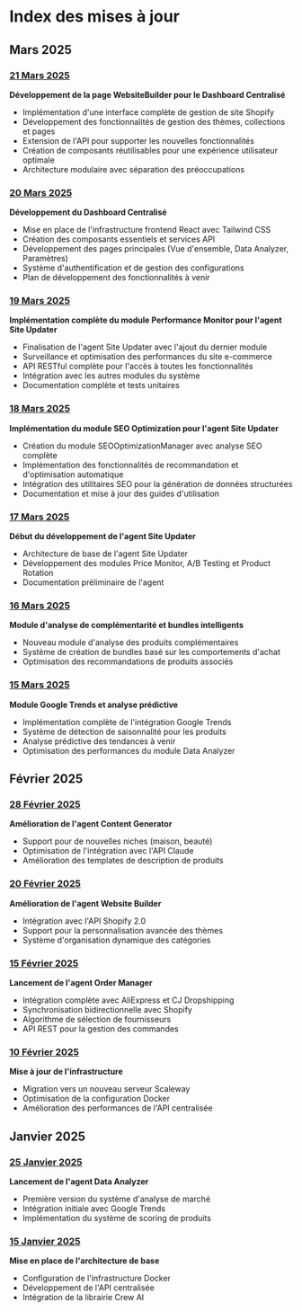 # Index des mises à jour

## Mars 2025

### [21 Mars 2025](2025-03-21.md)
**Développement de la page WebsiteBuilder pour le Dashboard Centralisé**
- Implémentation d'une interface complète de gestion de site Shopify
- Développement des fonctionnalités de gestion des thèmes, collections et pages
- Extension de l'API pour supporter les nouvelles fonctionnalités
- Création de composants réutilisables pour une expérience utilisateur optimale
- Architecture modulaire avec séparation des préoccupations

### [20 Mars 2025](2025-03-20.md)
**Développement du Dashboard Centralisé**
- Mise en place de l'infrastructure frontend React avec Tailwind CSS
- Création des composants essentiels et services API
- Développement des pages principales (Vue d'ensemble, Data Analyzer, Paramètres)
- Système d'authentification et de gestion des configurations
- Plan de développement des fonctionnalités à venir

### [19 Mars 2025](2025-03-19.md)
**Implémentation complète du module Performance Monitor pour l'agent Site Updater**
- Finalisation de l'agent Site Updater avec l'ajout du dernier module
- Surveillance et optimisation des performances du site e-commerce
- API RESTful complète pour l'accès à toutes les fonctionnalités
- Intégration avec les autres modules du système
- Documentation complète et tests unitaires

### [18 Mars 2025](2025-03-18.md)
**Implémentation du module SEO Optimization pour l'agent Site Updater**
- Création du module SEOOptimizationManager avec analyse SEO complète
- Implémentation des fonctionnalités de recommandation et d'optimisation automatique
- Intégration des utilitaires SEO pour la génération de données structurées
- Documentation et mise à jour des guides d'utilisation

### [17 Mars 2025](2025-03-17.md) 
**Début du développement de l'agent Site Updater**
- Architecture de base de l'agent Site Updater
- Développement des modules Price Monitor, A/B Testing et Product Rotation
- Documentation préliminaire de l'agent

### [16 Mars 2025](2025-03-16.md)
**Module d'analyse de complémentarité et bundles intelligents**
- Nouveau module d'analyse des produits complémentaires
- Système de création de bundles basé sur les comportements d'achat
- Optimisation des recommandations de produits associés

### [15 Mars 2025](2025-03-15.md)
**Module Google Trends et analyse prédictive**
- Implémentation complète de l'intégration Google Trends
- Système de détection de saisonnalité pour les produits
- Analyse prédictive des tendances à venir
- Optimisation des performances du module Data Analyzer

## Février 2025

### [28 Février 2025](2025-02-28.md)
**Amélioration de l'agent Content Generator**
- Support pour de nouvelles niches (maison, beauté)
- Optimisation de l'intégration avec l'API Claude
- Amélioration des templates de description de produits

### [20 Février 2025](2025-02-20.md)
**Amélioration de l'agent Website Builder**
- Intégration avec l'API Shopify 2.0
- Support pour la personnalisation avancée des thèmes
- Système d'organisation dynamique des catégories

### [15 Février 2025](2025-02-15.md)
**Lancement de l'agent Order Manager**
- Intégration complète avec AliExpress et CJ Dropshipping
- Synchronisation bidirectionnelle avec Shopify
- Algorithme de sélection de fournisseurs
- API REST pour la gestion des commandes

### [10 Février 2025](2025-02-10.md)
**Mise à jour de l'infrastructure**
- Migration vers un nouveau serveur Scaleway
- Optimisation de la configuration Docker
- Amélioration des performances de l'API centralisée

## Janvier 2025

### [25 Janvier 2025](2025-01-25.md)
**Lancement de l'agent Data Analyzer**
- Première version du système d'analyse de marché
- Intégration initiale avec Google Trends
- Implémentation du système de scoring de produits

### [15 Janvier 2025](2025-01-15.md)
**Mise en place de l'architecture de base**
- Configuration de l'infrastructure Docker
- Développement de l'API centralisée
- Intégration de la librairie Crew AI

